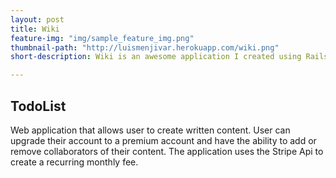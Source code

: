 ```yaml
---
layout: post
title: Wiki
feature-img: "img/sample_feature_img.png"
thumbnail-path: "http://luismenjivar.herokuapp.com/wiki.png"
short-description: Wiki is an awesome application I created using Rails.

---
```


## TodoList

Web application that allows user to create written content. User can upgrade their account to a premium account and have the ability to add or remove collaborators of their content. The application uses the Stripe Api to create a recurring monthly fee. 

